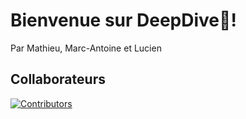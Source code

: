 # Bienvenue sur DeepDive🌊!

Par Mathieu, Marc-Antoine et Lucien 

## Collaborateurs
<a href="https://github.com/Sparthuus/MI2_H_S2/graphs/contributors">
  <img src="https://contrib.rocks/image?repo=Sparthuus/MI2_H_S2" alt="Contributors" />
</a>

